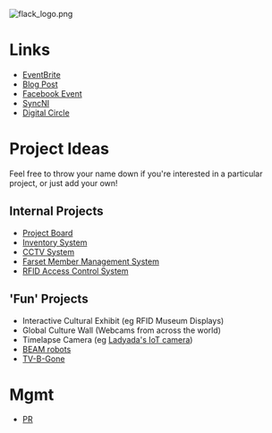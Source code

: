 ![](flack_logo.png "flack_logo.png")

Links
=====

-   [EventBrite](http://flacknite.eventbrite.co.uk/)
-   [Blog Post](http://farsetlabs.org.uk/blog/flacknite/)
-   [Facebook Event](https://www.facebook.com/events/327741213966426/)
-   [SyncNI](http://syncni.com/calendar/e.php?id=490)
-   [Digital Circle](http://www.digitalcircle.org/events/flacknite)

Project Ideas
=============

Feel free to throw your name down if you're interested in a particular project, or just add your own!

Internal Projects
-----------------

-   [Project Board](http://unit1.farsetlabs.org.uk/redmine/projects/farset-cctx)
-   [Inventory System](http://unit1.farsetlabs.org.uk/redmine/projects/farset-membert)
-   [CCTV System](http://unit1.farsetlabs.org.uk/redmine/projects/farset-cctv)
-   [Farset Member Management System](http://unit1.farsetlabs.org.uk/redmine/projects/farset-umf)
-   [RFID Access Control System](http://unit1.farsetlabs.org.uk/redmine/projects/farset-rfid-acc)

'Fun' Projects
--------------

-   Interactive Cultural Exhibit (eg RFID Museum Displays)
-   Global Culture Wall (Webcams from across the world)
-   Timelapse Camera (eg [Ladyada's IoT camera](http://www.ladyada.net/make/IoTcamera/))
-   [BEAM robots](http://en.wikipedia.org/wiki/BEAM_robotics)
-   [TV-B-Gone](http://ladyada.net/make/tvbgone/)

Mgmt
====

-   [PR](FlacknitePR "wikilink")

